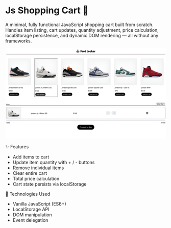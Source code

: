 # Js Shopping Cart 🛒

A minimal, fully functional JavaScript shopping cart built from scratch. Handles item listing, cart updates, quantity adjustment, price calculation, localStorage persistence, and dynamic DOM rendering — all without any frameworks.

<img src="./Imgs/readme-Image.png">

✨ Features

- Add items to cart
- Update item quantity with + / - buttons
- Remove individual items
- Clear entire cart
- Total price calculation
- Cart state persists via localStorage

🧰 Technologies Used

- Vanilla JavaScript (ES6+)
- LocalStorage API
- DOM manipulation
- Event delegation
